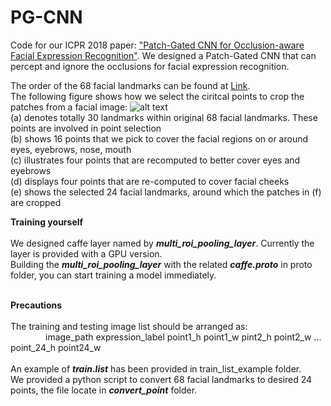 # PG-CNN
Code for our ICPR 2018 paper: ["Patch-Gated CNN for Occlusion-aware Facial Expression Recognition"](http://vipl.ict.ac.cn/uploadfile/upload/2018092516364248.pdf). We designed a Patch-Gated CNN that can percept and ignore the occlusions for facial expression recognition.

The order of the 68 facial landmarks can be found at [Link](https://www.pyimagesearch.com/2017/04/03/facial-landmarks-dlib-opencv-python/).<br />
The following figure shows how we select the ciritcal points to crop the patches from a facial image:
![alt text](https://github.com/mysee1989/PG-CNN/blob/master/img/point.png)   
(a) denotes totally 30 landmarks within original 68 facial landmarks. These points are involved in point selection   
(b) shows 16 points that we pick to cover the facial regions on or around eyes, eyebrows, nose, mouth   
(c) illustrates four points that are recomputed to better cover eyes and eyebrows   
(d) displays four points that are re-computed to cover facial cheeks   
(e) shows the selected 24 facial landmarks, around which the patches in (f) are cropped   


**Training yourself**       
<br />We designed caffe layer named by ***multi_roi_pooling_layer***. Currently the layer is provided with a GPU version.   
Building the ***multi_roi_pooling_layer*** with the related ***caffe.proto*** in proto folder, you can start training a model immediately.

<br />**Precautions**       
<br />The training and testing image list should be arranged as:    
 &emsp;&emsp;&emsp;&emsp;image_path  expression_label  point1_h  point1_w  pint2_h point2_w  ...   point_24_h  point24_w   
 <br />An example of ***train.list*** has been provided in train_list_example folder.
 <br />We provided a python script to convert 68 facial landmarks to desired 24 points, the file locate in ***convert_point*** folder.

